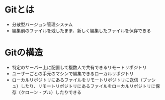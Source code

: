 # Gitとは
- 分散型バージョン管理システム
- 編集前のファイルを残したまま、新しく編集したファイルを保存できる
# Gitの構造
- 特定のサーバー上に配置して複数人で共有できるリモートリポジトリ
- ユーザーごとの手元のマシンで編集できるローカルリポジトリ
- ローカルリポジトリにあるファイルをリモートリポジトリに送信（プッシュ）したり、リモートリポジトリにあるファイルをローカルリポジトリに保存（クローン・プル）したりできる
